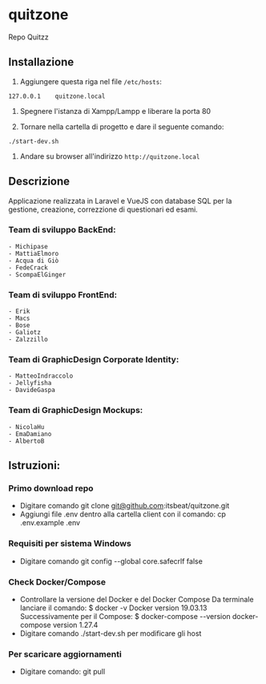 # quitzone
Repo Quitzz

## Installazione

1. Aggiungere questa riga nel file `/etc/hosts`:
```
127.0.0.1    quitzone.local
```

1. Spegnere l'istanza di Xampp/Lampp e liberare la porta 80

1. Tornare nella cartella di progetto e dare il seguente comando:
```
./start-dev.sh
```

1. Andare su browser all'indirizzo `http://quitzone.local`


## Descrizione
Applicazione realizzata in Laravel e VueJS con database SQL per la gestione, creazione, correzzione di questionari ed esami.

### Team di sviluppo BackEnd:
    - Michipase
    - MattiaElmoro
    - Acqua di Giò
    - FedeCrack
    - ScompaElGinger

### Team di sviluppo FrontEnd:
    - Erik
    - Macs
    - Bose
    - Galiotz
    - Zalzzillo

### Team di GraphicDesign Corporate Identity:
    - MatteoIndraccolo
    - Jellyfisha
    - DavideGaspa

### Team di GraphicDesign Mockups:
    - NicolaHu
    - EmaDamiano
    - AlbertoB

## Istruzioni:
### Primo download repo
- Digitare comando
    git clone git@github.com:itsbeat/quitzone.git
- Aggiungi file .env dentro alla cartella client con il comando:
    cp .env.example .env

### Requisiti per sistema Windows
- Digitare comando 
     git config --global core.safecrlf false
### Check Docker/Compose
- Controllare la versione del Docker e del Docker Compose
    Da terminale lanciare il comando: $ docker -v
                                      Docker version 19.03.13
    Successivamente per il Compose: $ docker-compose --version
                                      docker-compose version 1.27.4
- Digitare comando 
    ./start-dev.sh per modificare gli host

### Per scaricare aggiornamenti
- Digitare comando:
    git pull
